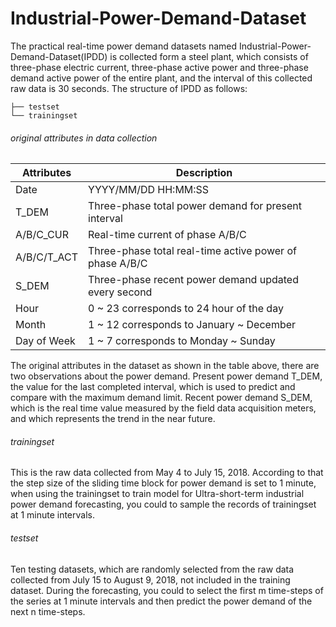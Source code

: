 # Industrial-Power-Demand-Dataset
The practical real-time power demand datasets named Industrial-Power-Demand-Dataset(IPDD) is collected form a steel plant, which consists of three-phase electric current, three-phase active power and three-phase demand active power of the entire plant, and the interval of this collected raw data is 30 seconds. The structure of IPDD as follows:
```
├── testset
└── trainingset
```
###### original attributes in data collection 
Attributes|Description
------------- | -------------
Date | YYYY/MM/DD HH:MM:SS
T_DEM | Three-phase total power demand for present interval
A/B/C_CUR | Real-time current of phase A/B/C 
A/B/C/T_ACT | Three-phase total real-time active power of phase A/B/C
S_DEM | Three-phase recent power demand updated every second
Hour | 0 ~ 23 corresponds to 24 hour of the day
Month | 1 ~ 12 corresponds to January ~ December
Day of Week| 1 ~ 7 corresponds to Monday ~ Sunday
The original attributes in the dataset as shown in the table above, there are two observations about the power demand. Present power demand T_DEM, the value for the last completed interval, which is used to predict and compare with the maximum demand limit. Recent power demand S_DEM, which is the real time value measured by the field data acquisition meters, and which represents the trend in the near future.
###### trainingset
This is the raw data collected from May 4 to July 15, 2018. According to that the step size of the sliding time block for power demand is set to 1 minute, when using the trainingset to train model for Ultra-short-term industrial power demand forecasting, you could to sample the records of trainingset at 1 minute intervals.
###### testset
Ten testing datasets, which are randomly selected from the raw data collected from July 15 to August 9, 2018, not included in the training dataset. During the forecasting, you could to select the first m time-steps of the series at 1 minute intervals and then predict the power demand of the next n time-steps.
